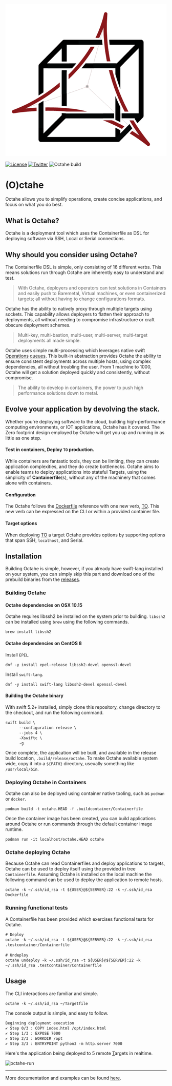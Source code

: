 <p align="center">
<img src="assets/octahe_logo.png" alt="Octahe" title="Octahe" />
</p>

[![License](https://img.shields.io/badge/license-GPL-blue.svg)](https://github.com/peznauts/swift-octahe/blob/master/LICENSE)
[![Twitter](https://img.shields.io/twitter/follow/Peznaut.svg?style=social)](https://twitter.com/intent/follow?screen_name=peznaut)
![Octahe build](https://github.com/peznauts/octahe.swift/workflows/Octahe%20build/badge.svg)

# (O)ctahe

Octahe allows you to simplify operations, create concise applications, and focus on what
you do best.

## What is Octahe?

Octahe is a deployment tool which uses the Containerfile as DSL for deploying software
via SSH, Local or Serial connections.

## Why should you consider using Octahe?

The Containerfile DSL is simple, only consisting of 16 different verbs. This means
solutions run through Octahe are inherently easy to understand and test.

> With Octahe, deployers and operators can test solutions in Containers and easily push
  to Baremetal, Virtual  machines, or even containerized targets; all without having to
  change configurations formats.

Octahe has the ability to natively proxy through multiple targets using sockets. This
capability allows deployers to flatten their approach to deployments, all without
needing to compromise infrastructure or craft obscure deployment schemes.

> Multi-key, multi-bastion, multi-user, multi-server, multi-target deployments all made
  simple.

Octahe uses simple multi-processing which leverages native swift
[Operations](https://developer.apple.com/documentation/foundation/operation)
[queues](https://developer.apple.com/documentation/foundation/operationqueue).
This built-in abstraction provides Octahe the ability to ensure consistent deployments
across multiple hosts, using complex dependencies, all without troubling the user.
From 1 machine to 1000, Octahe will get a solution deployed quickly and consistently,
without compromise.

> The ability to develop in containers, the power to push high performance solutions
  down to metal.

## Evolve your application by devolving the stack.

Whether you're deploying software to the cloud, building high-performance computing
environments, or IOT applications, Octahe has it covered. The Zero footprint design
employed by Octahe will get you up and running in as little as one step.

#### Test in containers, Deploy `TO` production.

While containers are fantastic tools, they can be limiting, they can create application
complexities, and they do create bottlenecks. Octahe aims to enable teams to deploy
applications into stateful Targets, using the simplicity of **Containerfile**(s),
without any of the machinery that comes alone with containers.

#### Configuration

The Octahe follows the [Dockerfile](https://docs.docker.com/engine/reference/builder)
reference with one new verb, [TO](DOCUMENTATION.md#to). This new verb can be expressed
on the CLI or within a provided container file.

#### Target options

When deploying [TO](DOCUMENTATION.md#to) a target Octahe provides options by supporting
options that span SSH, `localhost`, and Serial.

## Installation

Building Octahe is simple, however, if you already have swift-lang installed on your
system, you can simply skip this part and download one of the prebuild binaries from
the [releases](https://github.com/peznauts/octahe.swift/releases).

### Building Octahe

#### Octahe dependencies on OSX 10.15

Octahe requires libssh2 be installed on the system prior to building. `libssh2` can be installed
using `brew` using the following commands.

``` shell
brew install libssh2
```

#### Octahe dependencies on CentOS 8

Install `EPEL`.

``` shell
dnf -y install epel-release libssh2-devel openssl-devel
```

Install `swift-lang`.

``` shell
dnf -y install swift-lang libssh2-devel openssl-devel
```

#### Building the Octahe binary

With swift 5.2+ installed, simply clone this repository, change directory to the checkout,
and run the following command.

``` shell
swift build \
      --configuration release \
      --jobs 4 \
      -Xswiftc \
      -g
```

Once complete, the application will be built, and available in the release build location,
`.build/release/octahe`. To make Octahe available system wide, copy it into a `${PATH}`
directory, useually something like `/usr/local/bin`.

### Deploying Octahe in Containers

Octahe can also be deployed using container native tooling, such as `podman` or `docker`.

``` shell
podman build -t octahe.HEAD -f .buildcontainer/Containerfile
```

Once the container image has been created, you can build applications around Octahe or run
commands through the default container image runtime.

``` shell
podman run -it localhost/octahe.HEAD octahe
```

### Octahe deploying Octahe

Because Octahe can read Containerfiles and deploy applications to targets, Octahe can be used
to deploy itself using the provided in tree `Containerfile`. Assuming Octahe is installed on
the local machine the following command can be used to deploy the application to remote hosts.

``` shell
octahe -k ~/.ssh/id_rsa -t ${USER}@${SERVER}:22 -k ~/.ssh/id_rsa Dockerfile
```

### Running functional tests

A Containerfile has been provided which exercises functional tests for Octahe.

``` shell
# Deploy
octahe -k ~/.ssh/id_rsa -t ${USER}@${SERVER}:22 -k ~/.ssh/id_rsa .testcontainer/Containerfile

# Undeploy
octahe undeploy -k ~/.ssh/id_rsa -t ${USER}@${SERVER}:22 -k ~/.ssh/id_rsa .testcontainer/Containerfile
```

## Usage

The CLI interactions are familiar and simple.

``` shell
octahe -k ~/.ssh/id_rsa ~/Targetfile
```

The console output is simple, and easy to follow.

``` console
Beginning deployment execution
✔ Step 0/3 : COPY index.html /opt/index.html
✔ Step 1/3 : EXPOSE 7000
✔ Step 2/3 : WORKDIR /opt
✔ Step 3/3 : ENTRYPOINT python3 -m http.server 7000
```

Here's the application being deployed to 5 remote [T](DOCUMENTATION.md#to)argets in realtime.

![octahe-run](assets/octahe-run.gif)

----

More documentation and examples can be found [here](DOCUMENTATION.md).
